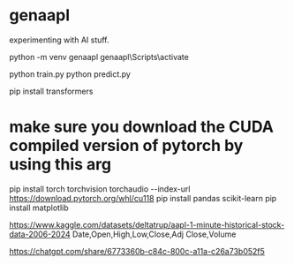 # genaapl
experimenting with AI stuff.

python -m venv genaapl
genaapl\Scripts\activate

python train.py
python predict.py

pip install transformers
# make sure you download the CUDA compiled version of pytorch by using this arg
pip install torch torchvision torchaudio --index-url https://download.pytorch.org/whl/cu118
pip install pandas scikit-learn
pip install matplotlib

https://www.kaggle.com/datasets/deltatrup/aapl-1-minute-historical-stock-data-2006-2024
Date,Open,High,Low,Close,Adj Close,Volume

https://chatgpt.com/share/6773360b-c84c-800c-a11a-c26a73b052f5